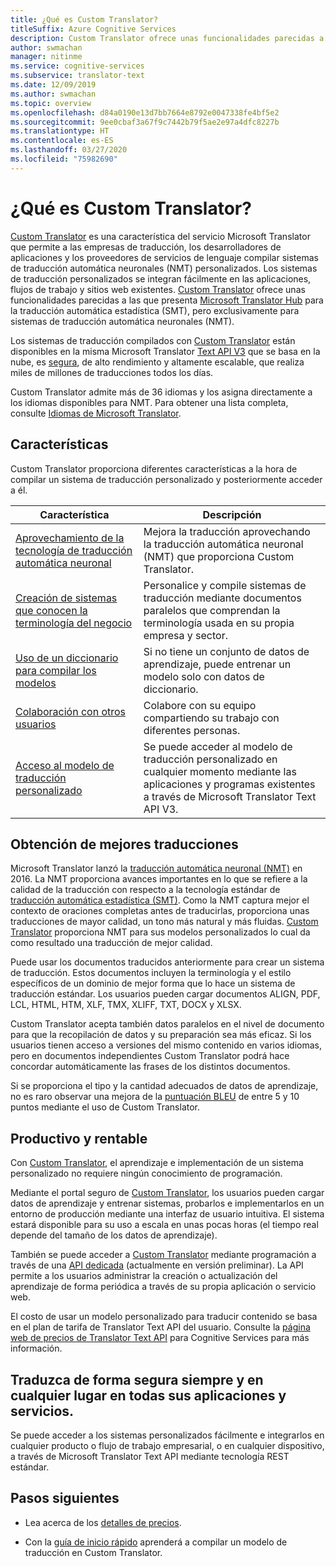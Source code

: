 ```yaml
---
title: ¿Qué es Custom Translator?
titleSuffix: Azure Cognitive Services
description: Custom Translator ofrece unas funcionalidades parecidas a las que presenta Microsoft Translator Hub para la traducción automática estadística (SMT), pero exclusivamente para sistemas de traducción automática neuronales (NMT).
author: swmachan
manager: nitinme
ms.service: cognitive-services
ms.subservice: translator-text
ms.date: 12/09/2019
ms.author: swmachan
ms.topic: overview
ms.openlocfilehash: d84a0190e13d7bb7664e8792e0047338fe4bf5e2
ms.sourcegitcommit: 9ee0cbaf3a67f9c7442b79f5ae2e97a4dfc8227b
ms.translationtype: HT
ms.contentlocale: es-ES
ms.lasthandoff: 03/27/2020
ms.locfileid: "75982690"
---
```

# <a name="what-is-custom-translator"></a>¿Qué es Custom Translator?

[Custom Translator](https://portal.customtranslator.azure.ai) es una característica del servicio Microsoft Translator que permite a las empresas de traducción, los desarrolladores de aplicaciones y los proveedores de servicios de lenguaje compilar sistemas de traducción automática neuronales (NMT) personalizados. Los sistemas de traducción personalizados se integran fácilmente en las aplicaciones, flujos de trabajo y sitios web existentes. [Custom Translator](https://portal.customtranslator.azure.ai/) ofrece unas funcionalidades parecidas a las que presenta [Microsoft Translator Hub](https://hub.microsofttranslator.com/) para la traducción automática estadística (SMT), pero exclusivamente para sistemas de traducción automática neuronales (NMT).

Los sistemas de traducción compilados con [Custom Translator](https://portal.customtranslator.azure.ai) están disponibles en la misma Microsoft Translator [Text API V3](https://cognitive.uservoice.com/knowledgebase/articles/1147537-api-and-customization-confidentiality) que se basa en la nube, es [segura](https://docs.microsoft.com/azure/cognitive-services/translator/reference/v3-0-translate?tabs=curl), de alto rendimiento y altamente escalable, que realiza miles de millones de traducciones todos los días.

Custom Translator admite más de 36 idiomas y los asigna directamente a los idiomas disponibles para NMT. Para obtener una lista completa, consulte [Idiomas de Microsoft Translator](https://docs.microsoft.com/azure/cognitive-services/translator/language-support#customization).

## <a name="features"></a>Características

Custom Translator proporciona diferentes características a la hora de compilar un sistema de traducción personalizado y posteriormente acceder a él.

|Característica  |Descripción  |
|---------|---------|
|[Aprovechamiento de la tecnología de traducción automática neuronal](https://www.microsoft.com/translator/blog/2016/11/15/microsoft-translator-launching-neural-network-based-translations-for-all-its-speech-languages/)     |  Mejora la traducción aprovechando la traducción automática neuronal (NMT) que proporciona Custom Translator.       |
|[Creación de sistemas que conocen la terminología del negocio](what-are-parallel-documents.md)     |  Personalice y compile sistemas de traducción mediante documentos paralelos que comprendan la terminología usada en su propia empresa y sector.       |
|[Uso de un diccionario para compilar los modelos](what-is-dictionary.md)     |   Si no tiene un conjunto de datos de aprendizaje, puede entrenar un modelo solo con datos de diccionario.       |
|[Colaboración con otros usuarios](how-to-manage-settings.md#share-your-workspace)     |   Colabore con su equipo compartiendo su trabajo con diferentes personas.     |
|[Acceso al modelo de traducción personalizado](https://docs.microsoft.com/azure/cognitive-services/translator/reference/v3-0-translate?tabs=curl)     |  Se puede acceder al modelo de traducción personalizado en cualquier momento mediante las aplicaciones y programas existentes a través de Microsoft Translator Text API V3.       |

## <a name="get-better-translations"></a>Obtención de mejores traducciones

Microsoft Translator lanzó la [traducción automática neuronal (NMT)](https://www.microsoft.com/translator/blog/2016/11/15/microsoft-translator-launching-neural-network-based-translations-for-all-its-speech-languages/) en 2016. La NMT proporciona avances importantes en lo que se refiere a la calidad de la traducción con respecto a la tecnología estándar de [traducción automática estadística (SMT)](https://en.wikipedia.org/wiki/Statistical_machine_translation). Como la NMT captura mejor el contexto de oraciones completas antes de traducirlas, proporciona unas traducciones de mayor calidad, un tono más natural y más fluidas. [Custom Translator](https://portal.customtranslator.azure.ai) proporciona NMT para sus modelos personalizados lo cual da como resultado una traducción de mejor calidad.

Puede usar los documentos traducidos anteriormente para crear un sistema de traducción. Estos documentos incluyen la terminología y el estilo específicos de un dominio de mejor forma que lo hace un sistema de traducción estándar. Los usuarios pueden cargar documentos ALIGN, PDF, LCL, HTML, HTM, XLF, TMX, XLIFF, TXT, DOCX y XLSX.

Custom Translator acepta también datos paralelos en el nivel de documento para que la recopilación de datos y su preparación sea más eficaz. Si los usuarios tienen acceso a versiones del mismo contenido en varios idiomas, pero en documentos independientes Custom Translator podrá hace concordar automáticamente las frases de los distintos documentos.

Si se proporciona el tipo y la cantidad adecuados de datos de aprendizaje, no es raro observar una mejora de la [puntuación BLEU](what-is-bleu-score.md) de entre 5 y 10 puntos mediante el uso de Custom Translator.

## <a name="be-productive-and-cost-effective"></a>Productivo y rentable

Con [Custom Translator](https://portal.customtranslator.azure.ai), el aprendizaje e implementación de un sistema personalizado no requiere ningún conocimiento de programación.

Mediante el portal seguro de [Custom Translator](https://portal.customtranslator.azure.ai), los usuarios pueden cargar datos de aprendizaje y entrenar sistemas, probarlos e implementarlos en un entorno de producción mediante una interfaz de usuario intuitiva. El sistema estará disponible para su uso a escala en unas pocas horas (el tiempo real depende del tamaño de los datos de aprendizaje).

También se puede acceder a [Custom Translator](https://portal.customtranslator.azure.ai) mediante programación a través de una [API dedicada](https://custom-api.cognitive.microsofttranslator.com/swagger/) (actualmente en versión preliminar). La API permite a los usuarios administrar la creación o actualización del aprendizaje de forma periódica a través de su propia aplicación o servicio web.

El costo de usar un modelo personalizado para traducir contenido se basa en el plan de tarifa de Translator Text API del usuario. Consulte la [página web de precios de Translator Text API](https://azure.microsoft.com/pricing/details/cognitive-services/translator-text-api/) para Cognitive Services para más información.

## <a name="securely-translate-anytime-anywhere-on-all-your-apps-and-services"></a>Traduzca de forma segura siempre y en cualquier lugar en todas sus aplicaciones y servicios.

Se puede acceder a los sistemas personalizados fácilmente e integrarlos en cualquier producto o flujo de trabajo empresarial, o en cualquier dispositivo, a través de Microsoft Translator Text API mediante tecnología REST estándar.

## <a name="next-steps"></a>Pasos siguientes

- Lea acerca de los [detalles de precios](https://azure.microsoft.com/pricing/details/cognitive-services/translator-text-api/).

- Con la [guía de inicio rápido](quickstart-build-deploy-custom-model.md) aprenderá a compilar un modelo de traducción en Custom Translator.
